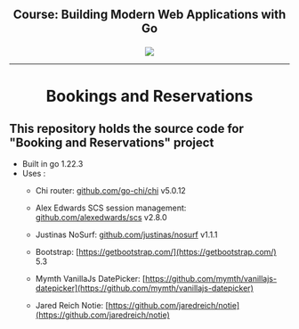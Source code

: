 ## <div>  <p align="center"> Course: Building Modern Web Applications with Go </p>  </div>

<div align="center"> 
  <a href="https://skillicons.dev">
    <img src="https://skillicons.dev/icons?i=go,postgres,html,css,js" />
  </a>
</div>

___

<div align="center"> 
  <h1>Bookings and Reservations</h1>
</div>

<h2> This repository holds the source code for "Booking and Reservations" project</h2>

  - Built in go 1.22.3
  - Uses :
    - Chi router: [github.com/go-chi/chi](github.com/go-chi/chi) v5.0.12
    - Alex Edwards SCS session management: [github.com/alexedwards/scs](github.com/alexedwards/scs) v2.8.0
    - Justinas NoSurf: [github.com/justinas/nosurf](github.com/justinas/nosurf) v1.1.1

    - Bootstrap: [https://getbootstrap.com/](https://getbootstrap.com/) 5.3
    - Mymth VanillaJs DatePicker: [https://github.com/mymth/vanillajs-datepicker](https://github.com/mymth/vanillajs-datepicker)
    - Jared Reich Notie: [https://github.com/jaredreich/notie](https://github.com/jaredreich/notie)
